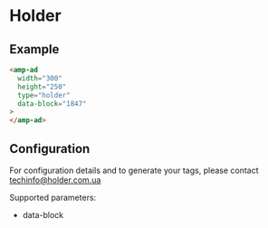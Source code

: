 <!---
Copyright 2015 The AMP HTML Authors. All Rights Reserved.

Licensed under the Apache License, Version 2.0 (the "License");
you may not use this file except in compliance with the License.
You may obtain a copy of the License at

      http://www.apache.org/licenses/LICENSE-2.0

Unless required by applicable law or agreed to in writing, software
distributed under the License is distributed on an "AS-IS" BASIS,
WITHOUT WARRANTIES OR CONDITIONS OF ANY KIND, either express or implied.
See the License for the specific language governing permissions and
limitations under the License.
-->

# Holder

## Example

```html
<amp-ad 
  width="300"
  height="250"
  type="holder"
  data-block="1847"
>
</amp-ad>
```

## Configuration

For configuration details and to generate your tags, please contact techinfo@holder.com.ua

Supported parameters:

- data-block
